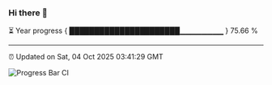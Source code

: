 ### Hi there 👋

⏳ Year progress { ██████████████████████▁▁▁▁▁▁▁▁ } 75.66 %

---

⏰ Updated on Sat, 04 Oct 2025 03:41:29 GMT

![Progress Bar CI](https://github.com/IshwaranRudhara/GIT-ACTION/workflows/Progress%20Bar%20CI/badge.svg)
